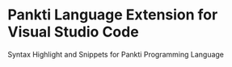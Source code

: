# Pankti Language Extension for Visual Studio Code
Syntax Highlight and Snippets for Pankti Programming Language